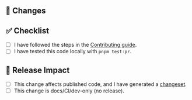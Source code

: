 ## 🎯 Changes

<!-- What changes are made in this PR? Describe the change and its motivation. -->

## ✅ Checklist

- [ ] I have followed the steps in the [Contributing guide](https://github.com/TanStack/config/blob/main/CONTRIBUTING.md).
- [ ] I have tested this code locally with `pnpm test:pr`.

## 🚀 Release Impact

- [ ] This change affects published code, and I have generated a [changeset](https://github.com/changesets/changesets/blob/main/docs/adding-a-changeset.md).
- [ ] This change is docs/CI/dev-only (no release).
